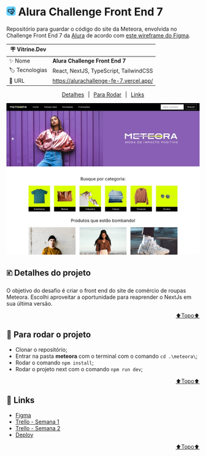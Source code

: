 # <img src="./meteora/public/alura_challenge_icon.png" style="height: 24px"> Alura Challenge Front End 7
Repositório para guardar o código do site da Meteora, envolvida no Challenge Front End 7 da <a href="https://www.alura.com.br/">Alura</a> de acordo com <a href="https://www.figma.com/file/IVO00we38ZQzTayF7Viimm/Challenge-Front-end-%7C-Loja-Meteora-(Copy)?type=design&node-id=2386%3A3188&t=NJQNo7dpIo7Ipb0g-1">este wireframe do Figma</a>.

| :placard: Vitrine.Dev |     |
| -------------  | --- |
| :sparkles: Nome        | **Alura Challenge Front End 7**
| :label: Tecnologias | React, NextJS, TypeScript, TailwindCSS
| :rocket: URL         | https://alurachallenge-fe-7.vercel.app/

<div style="display:flex; justify-content: center; margin-bottom: 10px;">
    <a style="margin: 0 10px" href="#-detalhes-do-projeto">Detalhes</a> | 
    <a style="margin: 0 10px" href="#-para-rodar-o-projeto">Para Rodar</a> | 
    <a style="margin: 0 10px" href="#-links">Links</a>
</div>

<!-- Inserir imagem com a #vitrinedev ao final do link -->
![](./meteora/public/Meteora_Preview.jpg#vitrinedev)

## 🗈 Detalhes do projeto
O objetivo do desafio é criar o front end do site de comércio de roupas Meteora. Escolhi aproveitar a oportunidade para reaprender o NextJs em sua última versão.

<a href="#" style="display:flex; justify-content: end"> ⬆️Topo⬆️</a>

## 📀 Para rodar o projeto
- Clonar o repositório;
- Entrar na pasta __meteora__ com o terminal com o comando ```cd .\meteora\```;
- Rodar o comando ```npm install```;
- Rodar o projeto next com o comando ```npm run dev```;

<a href="#" style="display:flex; justify-content: end"> ⬆️Topo⬆️</a>

## 🔗 Links
- <a href="https://www.figma.com/file/IVO00we38ZQzTayF7Viimm/Challenge-Front-end-%7C-Loja-Meteora-(Copy)?type=design&node-id=2386%3A3188&mode=design&t=S6Ql9fSE4qJuxw4P-1" target="_blank">Figma</a>
- <a href="https://trello.com/b/ezN5ADgZ/alura-challenge-fe-7-semana-1" target="_blank">Trello - Semana 1</a>
- <a href="https://trello.com/b/4nevqD06/alura-challenge-fe-7-semana-2" target="_blank">Trello - Semana 2</a>
- <a href="https://alurachallenge-fe-7.vercel.app/">Deploy</a>

<a href="#" style="display:flex; justify-content: end"> ⬆️Topo⬆️</a>